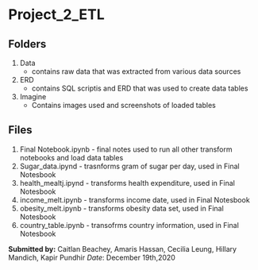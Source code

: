 # Project_2_ETL

## Folders
1. Data
    * contains raw data that was extracted from various data sources
2. ERD
    *  contains SQL scriptis and ERD that was used to create data tables
3. Imagine
    * Contains images used and screenshots of loaded tables

## Files
1. Final Notebook.ipynb - final notes used to run all other transform notebooks and load data tables
2. Sugar_data.ipynd - trasnforms gram of sugar per day, used in Final Notesbook 
3. health_mealtj.ipynd - transforms health expenditure, used in Final Notesbook 
4. income_melt.ipynb - transforms income date, used in Final Notesbook 
5. obesity_melt.ipynb - transforms obesity data set, used in Final Notesbook
6. country_table.ipynb - transofrms country information, used in Final Notesbook


    
**Submitted by:** Caitlan Beachey, Amaris Hassan, Cecilia Leung, Hillary Mandich, Kapir Pundhir
_Date_: December 19th,2020
